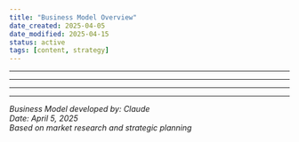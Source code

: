 ```yaml
---
title: "Business Model Overview"
date_created: 2025-04-05
date_modified: 2025-04-15
status: active
tags: [content, strategy]
---
```


---

---

---

---

*Business Model developed by: Claude*  
*Date: April 5, 2025*  
*Based on market research and strategic planning*
